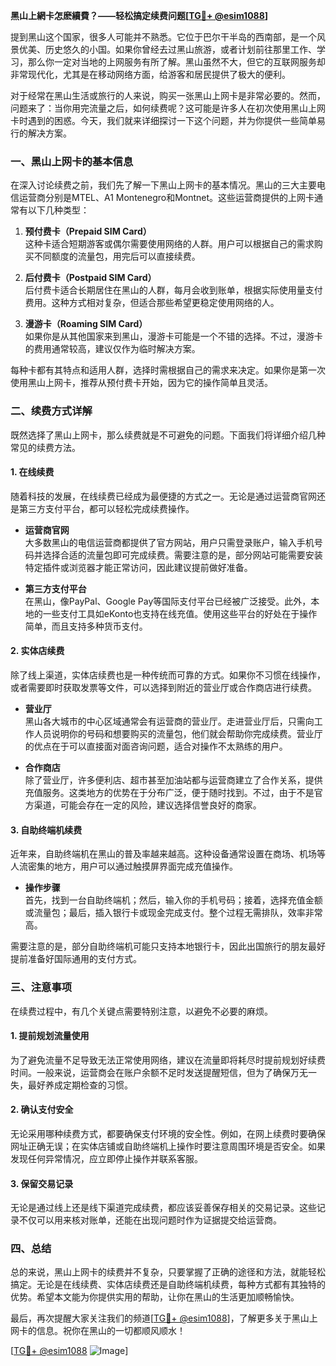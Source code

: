 **黑山上網卡怎麽續費？——轻松搞定续费问题[[TG💪+ @esim1088](https://t.me/s/esim1088)]**

提到黑山这个国家，很多人可能并不熟悉。它位于巴尔干半岛的西南部，是一个风景优美、历史悠久的小国。如果你曾经去过黑山旅游，或者计划前往那里工作、学习，那么你一定对当地的上网服务有所了解。黑山虽然不大，但它的互联网服务却非常现代化，尤其是在移动网络方面，给游客和居民提供了极大的便利。

对于经常在黑山生活或旅行的人来说，购买一张黑山上网卡是非常必要的。然而，问题来了：当你用完流量之后，如何续费呢？这可能是许多人在初次使用黑山上网卡时遇到的困惑。今天，我们就来详细探讨一下这个问题，并为你提供一些简单易行的解决方案。

### 一、黑山上网卡的基本信息

在深入讨论续费之前，我们先了解一下黑山上网卡的基本情况。黑山的三大主要电信运营商分别是MTEL、A1 Montenegro和Montnet。这些运营商提供的上网卡通常有以下几种类型：

1. **预付费卡（Prepaid SIM Card）**  
   这种卡适合短期游客或偶尔需要使用网络的人群。用户可以根据自己的需求购买不同额度的流量包，用完后可以直接续费。

2. **后付费卡（Postpaid SIM Card）**  
   后付费卡适合长期居住在黑山的人群，每月会收到账单，根据实际使用量支付费用。这种方式相对复杂，但适合那些希望更稳定使用网络的人。

3. **漫游卡（Roaming SIM Card）**  
   如果你是从其他国家来到黑山，漫游卡可能是一个不错的选择。不过，漫游卡的费用通常较高，建议仅作为临时解决方案。

每种卡都有其特点和适用人群，选择时需根据自己的需求来决定。如果你是第一次使用黑山上网卡，推荐从预付费卡开始，因为它的操作简单且灵活。

### 二、续费方式详解

既然选择了黑山上网卡，那么续费就是不可避免的问题。下面我们将详细介绍几种常见的续费方法。

#### 1. 在线续费

随着科技的发展，在线续费已经成为最便捷的方式之一。无论是通过运营商官网还是第三方支付平台，都可以轻松完成续费操作。

- **运营商官网**  
  大多数黑山的电信运营商都提供了官方网站，用户只需登录账户，输入手机号码并选择合适的流量包即可完成续费。需要注意的是，部分网站可能需要安装特定插件或浏览器才能正常访问，因此建议提前做好准备。

- **第三方支付平台**  
  在黑山，像PayPal、Google Pay等国际支付平台已经被广泛接受。此外，本地的一些支付工具如eKonto也支持在线充值。使用这些平台的好处在于操作简单，而且支持多种货币支付。

#### 2. 实体店续费

除了线上渠道，实体店续费也是一种传统而可靠的方式。如果你不习惯在线操作，或者需要即时获取发票等文件，可以选择到附近的营业厅或合作商店进行续费。

- **营业厅**  
  黑山各大城市的中心区域通常会有运营商的营业厅。走进营业厅后，只需向工作人员说明你的号码和想要购买的流量包，他们就会帮助你完成续费。营业厅的优点在于可以直接面对面咨询问题，适合对操作不太熟练的用户。

- **合作商店**  
  除了营业厅，许多便利店、超市甚至加油站都与运营商建立了合作关系，提供充值服务。这类地方的优势在于分布广泛，便于随时找到。不过，由于不是官方渠道，可能会存在一定的风险，建议选择信誉良好的商家。

#### 3. 自助终端机续费

近年来，自助终端机在黑山的普及率越来越高。这种设备通常设置在商场、机场等人流密集的地方，用户可以通过触摸屏界面完成充值操作。

- **操作步骤**  
  首先，找到一台自助终端机；然后，输入你的手机号码；接着，选择充值金额或流量包；最后，插入银行卡或现金完成支付。整个过程无需排队，效率非常高。

需要注意的是，部分自助终端机可能只支持本地银行卡，因此出国旅行的朋友最好提前准备好国际通用的支付方式。

### 三、注意事项

在续费过程中，有几个关键点需要特别注意，以避免不必要的麻烦。

#### 1. 提前规划流量使用

为了避免流量不足导致无法正常使用网络，建议在流量即将耗尽时提前规划好续费时间。一般来说，运营商会在账户余额不足时发送提醒短信，但为了确保万无一失，最好养成定期检查的习惯。

#### 2. 确认支付安全

无论采用哪种续费方式，都要确保支付环境的安全性。例如，在网上续费时要确保网址正确无误；在实体店铺或自助终端机上操作时要注意周围环境是否安全。如果发现任何异常情况，应立即停止操作并联系客服。

#### 3. 保留交易记录

无论是通过线上还是线下渠道完成续费，都应该妥善保存相关的交易记录。这些记录不仅可以用来核对账单，还能在出现问题时作为证据提交给运营商。

### 四、总结

总的来说，黑山上网卡的续费并不复杂，只要掌握了正确的途径和方法，就能轻松搞定。无论是在线续费、实体店续费还是自助终端机续费，每种方式都有其独特的优势。希望本文能为你提供实用的帮助，让你在黑山的生活更加顺畅愉快。

最后，再次提醒大家关注我们的频道[[TG💪+ @esim1088](https://t.me/s/esim1088)]，了解更多关于黑山上网卡的信息。祝你在黑山的一切都顺风顺水！  

[[TG💪+ @esim1088](https://t.me/s/esim1088) ![Image](https://i.postimg.cc/4NQfJmqS/Snipaste-2025-05-13-00-14-12.png)]